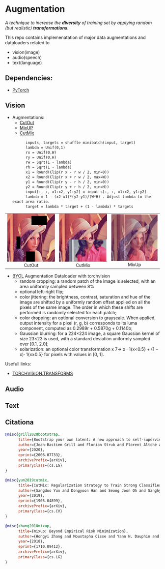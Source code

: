 # Augmentation
*A technique to increase the **diversity** of training set by applying random (but realistic) **transformations**.*

This repo contains implemenatation of major data augmentations and dataloaders related to 
- vision(image)
- audio(speech)
- text(language) 

## Dependencies:
- [PyTorch](https://pytorch.org/)

## Vision
- Augmentations:
  - [CutOut]()
  - [MixUP](https://arxiv.org/pdf/1710.09412.pdf)
  - [CutMix](https://github.com/clovaai/CutMix-PyTorch)
  ```
        inputs, targets = shuffle minibatch(input, target)
        lambda = Unif(0,1)
        rx = Unif(0,W)
        ry = Unif(0,H)
        rw = Sqrt(1 - lambda)
        rh = Sqrt(1 - lambda)
        x1 = Round(Clip(r x - r w / 2, min=0))
        x2 = Round(Clip(r x + r w / 2, max=W))
        y1 = Round(Clip(r y - r h / 2, min=0))
        y2 = Round(Clip(r y + r h / 2, min=H))
        input[:, :, x1:x2, y1:y2] = input s[:, :, x1:x2, y1:y2]
        lambda = 1 - (x2-x1)*(y2-y1)/(W*H) . Adjust lambda to the exact area ratio.
        target = lambda * target + (1 - lambda) * targets
  ```

| | | |
|:-------------------------:|:-------------------------:|:-------------------------:|
|<img width=256 src='./output/cutout.png'> CutOut |<img width=256 src='./output/cutmix.png'> CutMix |<img width=256 src='./output/mixup.png'> MixUp |

- [BYOL](https://arxiv.org/pdf/2006.07733.pdf) Augmentation Dataloader with torchvision
  - random cropping: a random patch of the image is selected, with an area uniformly sampled between 8%
  - optional left-right flip;
  - color jittering: the brightness, contrast, saturation and hue of the image are shifted by a uniformly random
    offset applied on all the pixels of the same image. The order in which these shifts are performed is randomly
    selected for each patch;
  - color dropping: an optional conversion to grayscale. When applied, output intensity for a pixel (r, g, b)
    corresponds to its luma component, computed as 0.2989r + 0.5870g + 0.1140b;
  - Gaussian blurring: for a 224×224 image, a square Gaussian kernel of size 23×23 is used, with a standard
    deviation uniformly sampled over [0.1, 2.0];
  - solarization: an optional color transformation x 7→ x · 1{x<0.5} + (1 − x)· 1{x≥0.5} for pixels with values in [0, 1].

Usefull links:
- [TORCHVISION.TRANSFORMS](https://pytorch.org/vision/stable/transforms.html)

## Audio
## Text

## Citationa
```bibtex
@misc{grill2020bootstrap,
      title={Bootstrap your own latent: A new approach to self-supervised Learning}, 
      author={Jean-Bastien Grill and Florian Strub and Florent Altché and Corentin Tallec and Pierre H. Richemond and Elena Buchatskaya and Carl Doersch and Bernardo Avila Pires and Zhaohan Daniel Guo and Mohammad Gheshlaghi Azar and Bilal Piot and Koray Kavukcuoglu and Rémi Munos and Michal Valko},
      year={2020},
      eprint={2006.07733},
      archivePrefix={arXiv},
      primaryClass={cs.LG}
}
```

```bibtex
@misc{yun2019cutmix,
      title={CutMix: Regularization Strategy to Train Strong Classifiers with Localizable Features}, 
      author={Sangdoo Yun and Dongyoon Han and Seong Joon Oh and Sanghyuk Chun and Junsuk Choe and Youngjoon Yoo},
      year={2019},
      eprint={1905.04899},
      archivePrefix={arXiv},
      primaryClass={cs.CV}
}
```

```bibtex
@misc{zhang2018mixup,
      title={mixup: Beyond Empirical Risk Minimization}, 
      author={Hongyi Zhang and Moustapha Cisse and Yann N. Dauphin and David Lopez-Paz},
      year={2018},
      eprint={1710.09412},
      archivePrefix={arXiv},
      primaryClass={cs.LG}
}
```